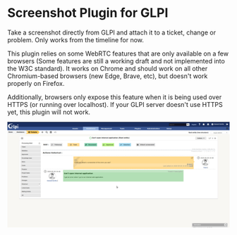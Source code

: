 # Screenshot Plugin for GLPI
Take a screenshot directly from GLPI and attach it to a ticket, change or problem. Only works from the timeline for now.

This plugin relies on some WebRTC features that are only available on a few browsers (Some features are still a working draft and not implemented into the W3C standard). It works on Chrome and should work on all other Chromium-based browsers (new Edge, Brave, etc), but doesn't work properly on Firefox.

Additionally, browsers only expose this feature when it is being used over HTTPS (or running over localhost). If your GLPI server doesn't use HTTPS yet, this plugin will not work.

![Preview](https://raw.githubusercontent.com/cconard96/glpi-screenshot-plugin/master/Screenshot%20Plugin%20Preview.gif)